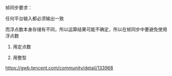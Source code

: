 帧同步要求：

任何平台输入都必须输出一致

而浮点数本身存储有不同，所以运算结果可能不确定，所以在帧同步中要避免使用浮点数

1. 用定点数

2. 用整型

https://gwb.tencent.com/community/detail/133968